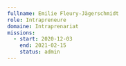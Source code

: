 ```yaml
---
fullname: Emilie Fleury-Jägerschmidt
role: Intrapreneure
domaine: Intraprenariat
missions:
  - start: 2020-12-03
    end: 2021-02-15
    status: admin
---
```

